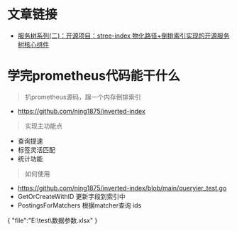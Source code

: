 # 文章链接
- [服务树系列(二)：开源项目：stree-index 物化路径+倒排索引实现的开源服务树核心组件](https://zhuanlan.zhihu.com/p/264480644)


# 学完prometheus代码能干什么
> 扒prometheus源码，蹿一个内存倒排索引
- https://github.com/ning1875/inverted-index 

> 实现主功能点
- 查询提速
- 标签灵活匹配
- 统计功能


> 如何使用
- https://github.com/ning1875/inverted-index/blob/main/queryier_test.go
- GetOrCreateWithID 更新字段到索引中
- PostingsForMatchers 根据matcher查询 ids




{
   "file":"E:\\test\\数据参数.xlsx"
}